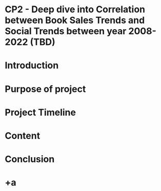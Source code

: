 # CP2 - Deep dive into Correlation between Book Sales Trends and Social Trends between year 2008-2022 (TBD)

# Introduction

# Purpose of project

# Project Timeline

# Content

# Conclusion

# +a

